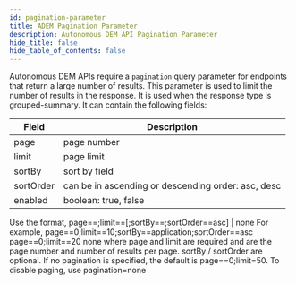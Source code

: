 ```yaml
---
id: pagination-parameter
title: ADEM Pagination Parameter
description: Autonomous DEM API Pagination Parameter
hide_title: false
hide_table_of_contents: false
---
```


Autonomous DEM APIs require a `pagination` query parameter for endpoints that return a large number of results. This parameter is used to limit the number of results in the response. It is used when the response type is grouped-summary. It can contain the following fields:

| Field              | Description          |
| ---------------    | -------------------- |
| page               |  page number         |
| limit              |  page limit          |
| sortBy             |  sort by field       |
| sortOrder          |  can be in ascending or descending order: asc, desc   |
| enabled            |  boolean: true, false  |

Use the format, page==<page>;limit==<limit>[;sortBy==<field>;sortOrder==asc] | none
For example, page==0;limit==10;sortBy==application;sortOrder==asc
page==0;limit==20
none
where page and limit are required and are the page number and number of results per page. sortBy / sortOrder are optional. If no pagination is specified, the default is page==0;limit=50. To disable paging, use pagination=none
